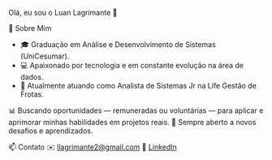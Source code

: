
Olá, eu sou o Luan Lagrimante 👋

🔭 Sobre Mim
- 🎓 Graduação em Análise e Desenvolvimento de Sistemas (UniCesumar).
- 💻 Apaixonado por tecnologia e em constante evolução na área de dados.
- 💼 Atualmente atuando como Analista de Sistemas Jr na Life Gestão de Frotas.


📊 Buscando oportunidades — remuneradas ou voluntárias — para aplicar e aprimorar minhas habilidades em projetos reais.
🚀 Sempre aberto a novos desafios e aprendizados.


📫 Contato
✉️ llagrimante2@gmail.com
🔗 [LinkedIn](https://www.linkedin.com/in/luan-lagrimante-454012173)
<!--
**LuanLm1/LuanLM1** is a ✨ _special_ ✨ repository because its `README.md` (this file) appears on your GitHub profile.

Here are some ideas to get you started:

- 🔭 I’m currently working on ...
- 🌱 I’m currently learning ...
- 👯 I’m looking to collaborate on ...
- 🤔 I’m looking for help with ...
- 💬 Ask me about ...
- 📫 How to reach me: ...
- 😄 Pronouns: ...
- ⚡ Fun fact: ...
-->
